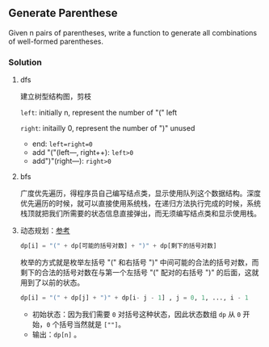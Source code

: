 ## Generate Parenthese

Given n pairs of parentheses, write a function to generate all combinations of well-formed parentheses.

### Solution

1. dfs

   建立树型结构图，剪枝

   ```left```: initially n, represent the number of "(" left

   ```right```: initailly 0, represent the number of ")"  unused

   - end: ```left=right=0```
   - add "("(left—, right++): ```left>0```
   - add")"(right—): ```right>0```  

   

2. bfs

   广度优先遍历，得程序员自己编写结点类，显示使用队列这个数据结构。深度优先遍历的时候，就可以直接使用系统栈，在递归方法执行完成的时候，系统栈顶就把我们所需要的状态信息直接弹出，而无须编写结点类和显示使用栈。

3. 动态规划：[参考](https://leetcode-cn.com/problems/generate-parentheses/solution/hui-su-suan-fa-by-liweiwei1419/)

   ```python
   dp[i] = "(" + dp[可能的括号对数] + ")" + dp[剩下的括号对数]
   ```

   枚举的方式就是枚举左括号 "(" 和右括号 ")" 中间可能的合法的括号对数，而剩下的合法的括号对数在与第一个左括号 "(" 配对的右括号 ")" 的后面，这就用到了以前的状态。

   ```python
   dp[i] = "(" + dp[j] + ")" + dp[i- j - 1] , j = 0, 1, ..., i - 1
   ```

   - 初始状态：因为我们需要 `0` 对括号这种状态，因此状态数组 `dp` 从 `0` 开始，`0` 个括号当然就是 `[""]`。
   - 输出：`dp[n]` 。

